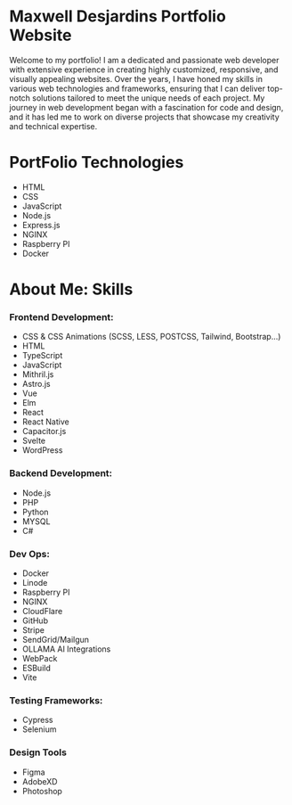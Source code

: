 # Maxwell Desjardins Portfolio Website
Welcome to my portfolio! I am a dedicated and passionate web developer with extensive experience in creating highly customized, responsive, and visually appealing websites. Over the years, I have honed my skills in various web technologies and frameworks, ensuring that I can deliver top-notch solutions tailored to meet the unique needs of each project. My journey in web development began with a fascination for code and design, and it has led me to work on diverse projects that showcase my creativity and technical expertise.

# PortFolio Technologies
- HTML
- CSS
- JavaScript
- Node.js
- Express.js
- NGINX
- Raspberry PI
- Docker

# About Me: Skills
### Frontend Development:
- CSS & CSS Animations (SCSS, LESS, POSTCSS, Tailwind, Bootstrap...)
- HTML
- TypeScript
- JavaScript
- Mithril.js
- Astro.js
- Vue
- Elm
- React
- React Native
- Capacitor.js
- Svelte
- WordPress

### Backend Development:
- Node.js
- PHP
- Python
- MYSQL
- C#

### Dev Ops:
- Docker
- Linode
- Raspberry PI
- NGINX
- CloudFlare
- GitHub
- Stripe
- SendGrid/Mailgun
- OLLAMA AI Integrations
- WebPack
- ESBuild
- Vite

### Testing Frameworks:
- Cypress
- Selenium

### Design Tools
- Figma
- AdobeXD
- Photoshop
